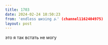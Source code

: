 ```yaml
---
title: 1703
date: 2024-02-24 18:50:23
from: 'endless шизing ⍼' (channel1162404975)
layout: post
---
```


это я так встать не могу
